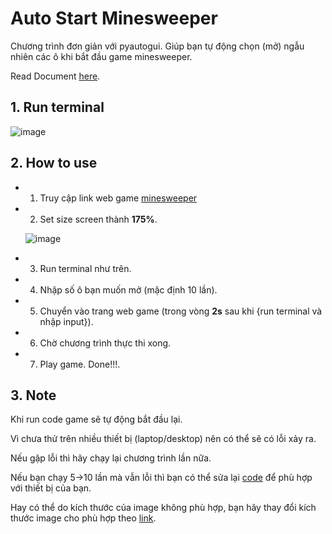 # Auto Start Minesweeper

  Chương trình đơn giản với pyautogui. Giúp bạn tự động chọn (mở) ngẫu nhiên các ô khi bắt đầu game minesweeper. 
  
  Read Document [here](https://pyautogui.readthedocs.io/en/latest/index.html).

## 1. Run terminal
  ![image](https://user-images.githubusercontent.com/92797788/215349866-edce63ca-5fcc-4c22-b8c3-06365ccb2310.png)
  
## 2. How to use
  * 1. Truy cập link web game <a href="https://minesweeperonline.com/" target="_blank">minesweeper</a>
  * 2. Set size screen thành <b>175%</b>.


     ![image](https://user-images.githubusercontent.com/92797788/215350313-4d88e0a0-c11c-489b-b932-f6b4c1e0bc1d.png)

  * 3. Run terminal như trên.
  * 4. Nhập số ô bạn muốn mở (mặc định 10 lần).
  * 5. Chuyển vào trang web game (trong vòng <b>2s</b> sau khi {run terminal và nhập input}).
  * 6. Chờ chương trình thực thi xong.
  * 7. Play game. Done!!!.

## 3. Note
  Khi run code game sẽ tự động bắt đầu lại.
  
  Vì chưa thử trên nhiều thiết bị (laptop/desktop) nên có thể sẽ có lỗi xảy ra.
  
  Nếu gặp lỗi thì hãy chạy lại chương trình lần nữa.
  
  Nếu bạn chạy 5->10 lần mà vẫn lỗi thì bạn có thể sửa lại [code](https://github.com/nxhawk/AI-helper/blob/master/function/auto_game.py) để phù hợp với thiết bị của bạn.
  
  Hay có thể do kích thước của image không phù hợp, bạn hãy thay đổi kích thước image cho phù hợp theo [link](https://github.com/nxhawk/AI-helper/tree/master/function/img). 
